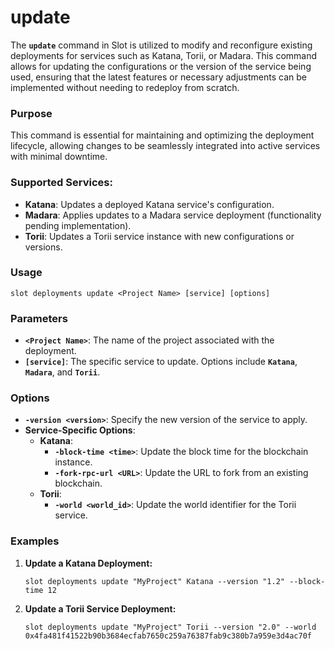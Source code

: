 # update

The **`update`** command in Slot is utilized to modify and reconfigure existing deployments for services such as Katana, Torii, or Madara. This command allows for updating the configurations or the version of the service being used, ensuring that the latest features or necessary adjustments can be implemented without needing to redeploy from scratch.

### **Purpose**

This command is essential for maintaining and optimizing the deployment lifecycle, allowing changes to be seamlessly integrated into active services with minimal downtime.

### **Supported Services:**

- **Katana**: Updates a deployed Katana service's configuration.
- **Madara**: Applies updates to a Madara service deployment (functionality pending implementation).
- **Torii**: Updates a Torii service instance with new configurations or versions.

### **Usage**

```
slot deployments update <Project Name> [service] [options]
```

### **Parameters**

- **`<Project Name>`**: The name of the project associated with the deployment.
- **`[service]`**: The specific service to update. Options include **`Katana`**, **`Madara`**, and **`Torii`**.

### **Options**

- **`-version <version>`**: Specify the new version of the service to apply.
- **Service-Specific Options**:
    - **Katana**:
        - **`-block-time <time>`**: Update the block time for the blockchain instance.
        - **`-fork-rpc-url <URL>`**: Update the URL to fork from an existing blockchain.
    - **Torii**:
        - **`-world <world_id>`**: Update the world identifier for the Torii service.

### **Examples**

1. **Update a Katana Deployment:**
    
    ```
    slot deployments update "MyProject" Katana --version "1.2" --block-time 12
    ```
    
2. **Update a Torii Service Deployment:**
    
    ```
    slot deployments update "MyProject" Torii --version "2.0" --world 0x4fa481f41522b90b3684ecfab7650c259a76387fab9c380b7a959e3d4ac70f
    ```